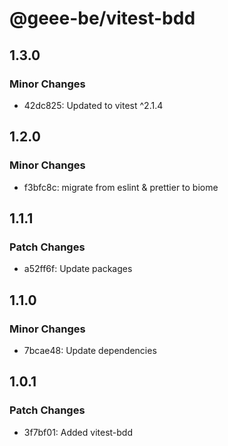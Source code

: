 # @geee-be/vitest-bdd

## 1.3.0

### Minor Changes

- 42dc825: Updated to vitest ^2.1.4

## 1.2.0

### Minor Changes

- f3bfc8c: migrate from eslint & prettier to biome

## 1.1.1

### Patch Changes

- a52ff6f: Update packages

## 1.1.0

### Minor Changes

- 7bcae48: Update dependencies

## 1.0.1

### Patch Changes

- 3f7bf01: Added vitest-bdd
